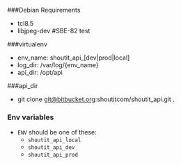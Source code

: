 ###Debian Requirements
* tcl8.5
* libjpeg-dev #SBE-82 test

###virtualenv
* env_name: shoutit_api_[dev|prod|local]
* log_dir: /var/log/{env_name}
* api_dir: /opt/api

###api_dir
* git clone git@bitbucket.org:shoutitcom/shoutit_api.git .


### Env variables

- `ENV` should be one of these:
    - `shoutit_api_local`
    - `shoutit_api_dev`
    - `shoutit_api_prod`
